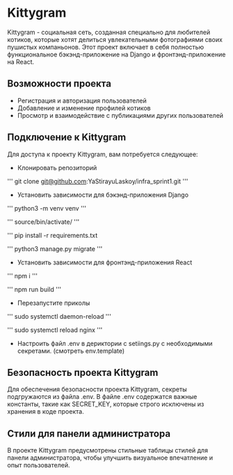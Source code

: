# Kittygram

Kittygram - социальная сеть, созданная специально для любителей котиков, которые хотят делиться увлекательными фотографиями своих пушистых компаньонов. Этот проект включает в себя полностью функциональное бэкэнд-приложение на Django и фронтэнд-приложение на React.

## Возможности проекта

- Регистрация и авторизация пользователей
- Добавление и изменение профилей котиков
- Просмотр и взаимодействие с публикациями других пользователей

## Подключение к Kittygram

Для доступа к проекту Kittygram, вам потребуется следующее:

- Клонировать репозиторий

'''
git clone git@github.com:YaStirayuLaskoy/infra_sprint1.git
'''

- Установить зависимости для бэкэнд-приложения Django

'''
python3 -m venv venv
'''

'''
source/bin/activate/
'''

'''
pip install -r requirements.txt

'''
python3 manage.py migrate
'''

- Установить зависимости для фронтэнд-приложения React

'''
npm i
'''

'''
npm run build
'''

- Перезапустите приколы

'''
sudo systemctl daemon-reload
'''

'''
sudo systemctl reload nginx
'''

- Настроить файл .env в дериктории с setiings.py с необходимыми секретами. (смотреть env.template)

## Безопасность проекта Kittygram

Для обеспечения безопасности проекта Kittygram, секреты подгружаются из файла .env. В файле .env содержатся важные константы, такие как SECRET_KEY, которые строго исключены из хранения в коде проекта.

## Стили для панели администратора

В проекте Kittygram предусмотрены стильные таблицы стилей для панели администратора, чтобы улучшить визуальное впечатление и опыт пользователей.


